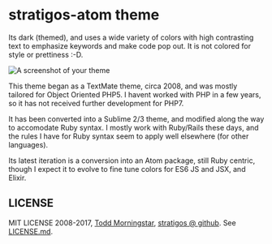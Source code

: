 # stratigos-atom theme

Its dark (themed), and uses a wide variety of colors with high contrasting text to emphasize keywords and make code pop out. It is not colored for style or prettiness :-D.

![A screenshot of your theme](https://f.cloud.github.com/assets/69169/2289498/4c3cb0ec-a009-11e3-8dbd-077ee11741e5.gif)

This theme began as a TextMate theme, circa 2008, and was mostly tailored for Object Oriented PHP5. I havent worked with PHP in a few years, so it has not received further development for PHP7.

It has been converted into a Sublime 2/3 theme, and modified along the way to accomodate Ruby syntax. I mostly work with Ruby/Rails these days, and the rules I have for Ruby syntax seem to apply well elsewhere (for other languages). 

Its latest iteration is a conversion into an Atom package, still Ruby centric, though I expect it to evolve to fine tune colors for ES6 JS and JSX, and Elixir. 

LICENSE
-------

MIT LICENSE 2008-2017, [Todd Morningstar](http://techarchist.com), [stratigos @ github](https://github.com/stratigos). See [LICENSE.md](https://github.com/stratigos/stratigos-atom/blob/master/LICENSE.md).

